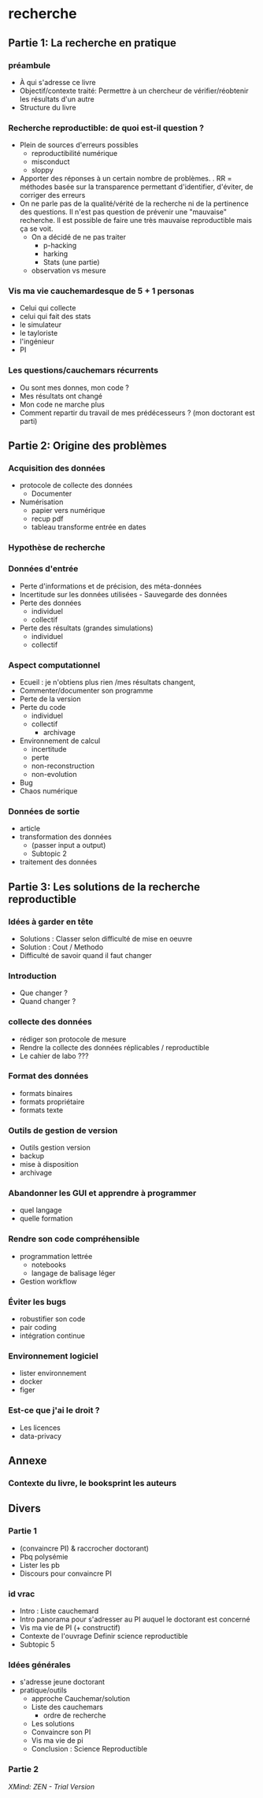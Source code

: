 # recherche
## Partie 1: La recherche en pratique
### préambule
* À qui s'adresse ce livre
* Objectif/contexte traité: Permettre à un chercheur de vérifier/réobtenir les résultats d'un autre
* Structure du livre
### Recherche reproductible: de quoi est-il question ?
* Plein de sources d'erreurs possibles
    * reproductibilité numérique
    * misconduct
    * sloppy
* Apporter des réponses à un certain nombre de problèmes. . RR = méthodes basée sur la transparence permettant d'identifier, d'éviter, de corriger des erreurs
* On ne parle pas de la qualité/vérité de la recherche ni de la pertinence des questions. Il n'est pas question de prévenir une "mauvaise" recherche. Il est possible de faire une très mauvaise reproductible mais ça se voit.
    * On a décidé de ne pas traiter 
        * p-hacking
        * harking
        * Stats (une partie)
    * observation vs mesure
### Vis ma vie cauchemardesque de 5 + 1 personas
* Celui qui collecte
* celui qui fait des stats
* le simulateur
* le tayloriste
* l'ingénieur
* PI
### Les questions/cauchemars récurrents
* Ou sont mes donnes, mon code ?
* Mes résultats ont changé
* Mon code ne marche plus
* Comment repartir du travail de mes prédécesseurs ? (mon doctorant est parti)
## Partie 2: Origine des problèmes
### Acquisition des données
* protocole de collecte des données
    * Documenter
* Numérisation
    * papier vers numérique
    * recup pdf
    * tableau transforme entrée en dates
### Hypothèse de recherche
### Données d'entrée
* Perte d'informations et de précision, des méta-données
* Incertitude sur les données utilisées - Sauvegarde des données
* Perte des données
    * individuel
    * collectif
* Perte des résultats (grandes simulations)
    * individuel
    * collectif
### Aspect computationnel
* Ecueil : je n'obtiens plus rien /mes résultats changent, 
* Commenter/documenter son programme
* Perte de la version
* Perte du code
    * individuel
    * collectif
        * archivage
* Environnement de calcul
    * incertitude
    * perte
    * non-reconstruction
    * non-evolution
* Bug
* Chaos numérique
### Données de sortie
* article
* transformation des données
    * (passer input a output)
    * Subtopic 2
* traitement des données
## Partie 3: Les solutions de la recherche reproductible
### Idées à garder en tête
* Solutions : Classer selon difficulté de mise en oeuvre
* Solution : Cout / Methodo
* Difficulté de savoir quand il faut changer
### Introduction
* Que changer ?
* Quand changer ?
### collecte des données
* rédiger son protocole de mesure
* Rendre la collecte des données réplicables / reproductible
* Le cahier de labo ???
### Format des données
* formats binaires
* formats propriétaire
* formats texte
### Outils de gestion de version
* Outils gestion version
* backup
* mise à disposition
* archivage
### Abandonner les GUI et apprendre à programmer
* quel langage
* quelle formation
### Rendre son code compréhensible
* programmation lettrée
    * notebooks
    * langage de balisage léger
* Gestion workflow
### Éviter les bugs
* robustifier son code
* pair coding
* intégration continue
### Environnement  logiciel
* lister environnement
* docker
* figer
### Est-ce que j'ai le droit ?
* Les licences
* data-privacy
## Annexe
### Contexte du livre, le booksprint les auteurs
## Divers
### Partie 1
* (convaincre PI) & raccrocher doctorant)
* Pbq polysémie
* Lister les pb
* Discours pour convaincre PI 
### id vrac
* Intro : Liste cauchemard
* Intro panorama pour s'adresser au PI auquel le doctorant est concerné
* Vis ma vie de PI (+ constructif)
* Contexte de l'ouvrage Definir science reproductible
* Subtopic 5
### Idées générales
* s'adresse jeune doctorant
* pratique/outils
    * approche Cauchemar/solution
    * Liste des cauchemars
        * ordre de recherche
    * Les solutions
    * Convaincre son PI
    * Vis ma vie de pi
    * Conclusion : Science Reproductible
### Partie 2

*XMind: ZEN - Trial Version*
